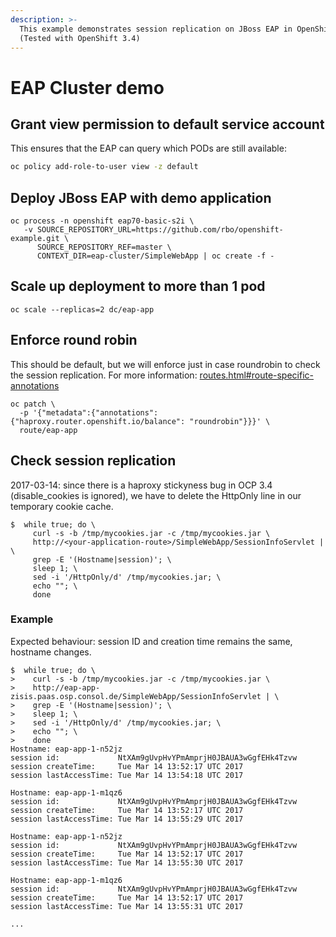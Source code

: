 ```yaml
---
description: >-
  This example demonstrates session replication on JBoss EAP in OpenShift.
  (Tested with OpenShift 3.4)
---
```


# EAP Cluster demo

## Grant view permission to default service account

This ensures that the EAP can query which PODs are still available:

```bash
oc policy add-role-to-user view -z default
```

## Deploy JBoss EAP with demo application

```text
oc process -n openshift eap70-basic-s2i \
   -v SOURCE_REPOSITORY_URL=https://github.com/rbo/openshift-example.git \
      SOURCE_REPOSITORY_REF=master \
      CONTEXT_DIR=eap-cluster/SimpleWebApp | oc create -f -
```

## Scale up deployment to more than 1 pod

```text
oc scale --replicas=2 dc/eap-app
```

## Enforce round robin

This should be default, but we will enforce just in case roundrobin to check the session replication. For more information: [routes.html\#route-specific-annotations](https://docs.openshift.com/container-platform/3.4/architecture/core_concepts/routes.html#route-specific-annotations%20)

```text
oc patch \
  -p '{"metadata":{"annotations":{"haproxy.router.openshift.io/balance": "roundrobin"}}}' \
  route/eap-app
```

## Check session replication

2017-03-14: since there is a haproxy stickyness bug in OCP 3.4 \(disable\_cookies is ignored\), we have to delete the HttpOnly line in our temporary cookie cache.

```text
$  while true; do \
     curl -s -b /tmp/mycookies.jar -c /tmp/mycookies.jar \
     http://<your-application-route>/SimpleWebApp/SessionInfoServlet | \
     grep -E '(Hostname|session)'; \
     sleep 1; \
     sed -i '/HttpOnly/d' /tmp/mycookies.jar; \
     echo ""; \
     done
```

### Example

Expected behaviour: session ID and creation time remains the same, hostname changes.

```text
$  while true; do \
>    curl -s -b /tmp/mycookies.jar -c /tmp/mycookies.jar \
>    http://eap-app-zisis.paas.osp.consol.de/SimpleWebApp/SessionInfoServlet | \
>    grep -E '(Hostname|session)'; \
>    sleep 1; \
>    sed -i '/HttpOnly/d' /tmp/mycookies.jar; \
>    echo ""; \
>    done
Hostname: eap-app-1-n52jz
session id:             NtXAm9gUvpHvYPmAmprjH0JBAUA3wGgfEHk4Tzvw
session createTime:     Tue Mar 14 13:52:17 UTC 2017
session lastAccessTime: Tue Mar 14 13:54:18 UTC 2017

Hostname: eap-app-1-m1qz6
session id:             NtXAm9gUvpHvYPmAmprjH0JBAUA3wGgfEHk4Tzvw
session createTime:     Tue Mar 14 13:52:17 UTC 2017
session lastAccessTime: Tue Mar 14 13:55:29 UTC 2017

Hostname: eap-app-1-n52jz
session id:             NtXAm9gUvpHvYPmAmprjH0JBAUA3wGgfEHk4Tzvw
session createTime:     Tue Mar 14 13:52:17 UTC 2017
session lastAccessTime: Tue Mar 14 13:55:30 UTC 2017

Hostname: eap-app-1-m1qz6
session id:             NtXAm9gUvpHvYPmAmprjH0JBAUA3wGgfEHk4Tzvw
session createTime:     Tue Mar 14 13:52:17 UTC 2017
session lastAccessTime: Tue Mar 14 13:55:31 UTC 2017

...
```

